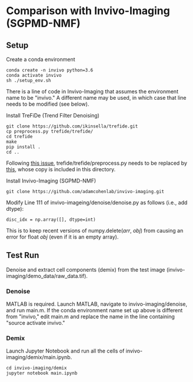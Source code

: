 # Comparison with Invivo-Imaging (SGPMD-NMF)

## Setup

Create a conda environment
```
conda create -n invivo python=3.6
conda activate invivo
sh ./setup_env.sh
```
There is a line of code in Invivo-Imaging that assumes the environment name to be "invivo." A different name may be used, in which case that line needs to be modified (see below).

Install TreFiDe (Trend Filter Denoising)
```
git clone https://github.com/ikinsella/trefide.git
cp preprocess.py trefide/trefide/
cd trefide
make
pip install .
cd ..
```
Following [this issue](https://github.com/adamcohenlab/invivo-imaging/issues/4), trefide/trefide/preprocess.py needs to be replaced by [this](https://github.com/m-xie/trefide/blob/master/trefide/preprocess.py), whose copy is included in this directory.

Install Invivo-Imaging (SGPMD-NMF)
```
git clone https://github.com/adamcohenlab/invivo-imaging.git
```
Modify Line 111 of invivo-imageing/denoise/denoise.py as follows (i.e., add dtype):
```
disc_idx = np.array([], dtype=int)
```
This is to keep recent versions of numpy.delete(*arr*, *obj*) from causing an error for float *obj* (even if it is an empty array). 

## Test Run

Denoise and extract cell components (demix) from the test image (invivo-imaging/demo_data/raw_data.tif).

### Denoise
MATLAB is required. Launch MATLAB, navigate to invivo-imaging/denoise, and run main.m.
If the conda environment name set up above is different from "invivo," edit main.m and replace the name in the line containing "source activate invivo."

### Demix

Launch Jupyter Notebook and run all the cells of invivo-imaging/demix/main.ipynb.
```
cd invivo-imaging/demix
jupyter notebook main.ipynb
```
